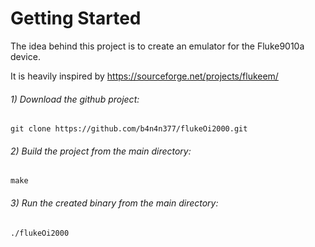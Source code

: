# Getting Started
The idea behind this project is to create an emulator for the Fluke9010a device.

It is heavily inspired by https://sourceforge.net/projects/flukeem/


###### 1) Download the github project: 
```git clone https://github.com/b4n4n377/flukeOi2000.git```

###### 2) Build the project from the main directory: 
```make```

###### 3) Run the created binary from the main directory: 
```./flukeOi2000```
